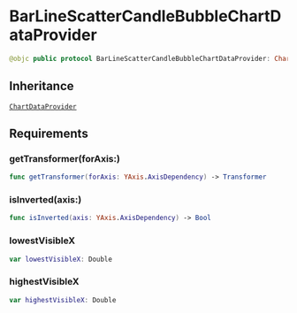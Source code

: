 # BarLineScatterCandleBubbleChartDataProvider

``` swift
@objc public protocol BarLineScatterCandleBubbleChartDataProvider: ChartDataProvider
```

## Inheritance

[`ChartDataProvider`](/ChartDataProvider)

## Requirements

### getTransformer(forAxis:​)

``` swift
func getTransformer(forAxis: YAxis.AxisDependency) -> Transformer
```

### isInverted(axis:​)

``` swift
func isInverted(axis: YAxis.AxisDependency) -> Bool
```

### lowestVisibleX

``` swift
var lowestVisibleX: Double
```

### highestVisibleX

``` swift
var highestVisibleX: Double
```
